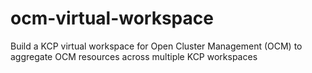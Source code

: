 # ocm-virtual-workspace
Build a KCP virtual workspace for Open Cluster Management (OCM) to aggregate OCM resources across multiple KCP workspaces
